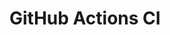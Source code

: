# GitHub Actions CI
















































































































































































































































































































































































































































































































































































































































































































































































































































































































































































































































































